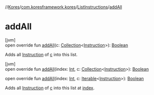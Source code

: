 //[Kores](../../../index.md)/[com.koresframework.kores](../index.md)/[ListInstructions](index.md)/[addAll](add-all.md)

# addAll

[jvm]\
open override fun [addAll](add-all.md)(c: [Collection](https://kotlinlang.org/api/latest/jvm/stdlib/kotlin.collections/-collection/index.html)<[Instruction](../-instruction/index.md)>): [Boolean](https://kotlinlang.org/api/latest/jvm/stdlib/kotlin/-boolean/index.html)

Adds all [Instruction](../-instruction/index.md) of [c](add-all.md) into this list.

[jvm]\
open override fun [addAll](add-all.md)(index: [Int](https://kotlinlang.org/api/latest/jvm/stdlib/kotlin/-int/index.html), c: [Collection](https://kotlinlang.org/api/latest/jvm/stdlib/kotlin.collections/-collection/index.html)<[Instruction](../-instruction/index.md)>): [Boolean](https://kotlinlang.org/api/latest/jvm/stdlib/kotlin/-boolean/index.html)

open override fun [addAll](add-all.md)(index: [Int](https://kotlinlang.org/api/latest/jvm/stdlib/kotlin/-int/index.html), c: [Iterable](https://kotlinlang.org/api/latest/jvm/stdlib/kotlin.collections/-iterable/index.html)<[Instruction](../-instruction/index.md)>): [Boolean](https://kotlinlang.org/api/latest/jvm/stdlib/kotlin/-boolean/index.html)

Adds all [Instruction](../-instruction/index.md) of [c](add-all.md) into this list at [index](add-all.md).
